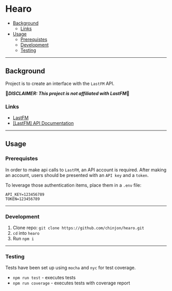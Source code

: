 # Hearo

- [Background](#background)
  - [Links](#links)
- [Usage](#usage)
  - [Prerequistes](#prerequistes)
  - [Development](#development)
  - [Testing](#testing)

***

## Background

Project is to create an interface with the `LastFM` API.

🌟***DISCLAIMER: This project is not affiliated with LastFM***🌟

### Links

* [LastFM](https://www.last.fm)
* [[LastFM] API Documentation](https://www.last.fm/api/)

***

## Usage

### Prerequistes

In order to make api calls to `LastFM`, an API account is required. After making an account, users should be presented with an `API key` and a `token`.

To leverage those authentication items, place them in a `.env` file:

```
API_KEY=123456789
TOKEN=123456789
```

***

### Development

1. Clone repo: `git clone https://github.com/chinjon/hearo.git`
2. `cd` into `hearo`
3. Run `npm i`

***

### Testing

Tests have been set up using `mocha` and `nyc` for test coverage.

* `npm run test` - executes tests
* `npm run coverage` - executes tests with coverage report